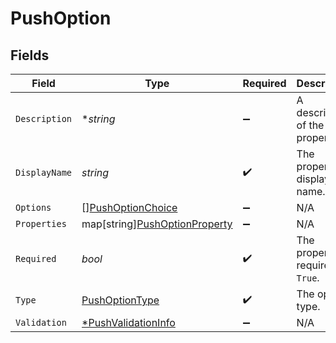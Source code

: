 # PushOption


## Fields

| Field                                                                      | Type                                                                       | Required                                                                   | Description                                                                |
| -------------------------------------------------------------------------- | -------------------------------------------------------------------------- | -------------------------------------------------------------------------- | -------------------------------------------------------------------------- |
| `Description`                                                              | **string*                                                                  | :heavy_minus_sign:                                                         | A description of the property.                                             |
| `DisplayName`                                                              | *string*                                                                   | :heavy_check_mark:                                                         | The property's display name.                                               |
| `Options`                                                                  | [][PushOptionChoice](../../models/shared/pushoptionchoice.md)              | :heavy_minus_sign:                                                         | N/A                                                                        |
| `Properties`                                                               | map[string][PushOptionProperty](../../models/shared/pushoptionproperty.md) | :heavy_minus_sign:                                                         | N/A                                                                        |
| `Required`                                                                 | *bool*                                                                     | :heavy_check_mark:                                                         | The property is required if `True`.                                        |
| `Type`                                                                     | [PushOptionType](../../models/shared/pushoptiontype.md)                    | :heavy_check_mark:                                                         | The option type.                                                           |
| `Validation`                                                               | [*PushValidationInfo](../../models/shared/pushvalidationinfo.md)           | :heavy_minus_sign:                                                         | N/A                                                                        |